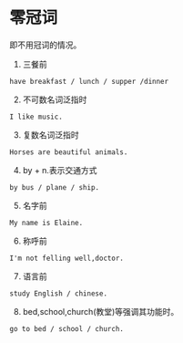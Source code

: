 # 零冠词
即不用冠词的情况。

1. 三餐前
```
have breakfast / lunch / supper /dinner
```

2. 不可数名词泛指时
```
I like music.
```

3. 复数名词泛指时
```
Horses are beautiful animals.
```

4. by + n.表示交通方式
```
by bus / plane / ship.
```

5. 名字前
```
My name is Elaine.
```

6. 称呼前
```
I'm not felling well,doctor.
```

7. 语言前
```
study English / chinese.
```

8. bed,school,church(教堂)等强调其功能时。
```
go to bed / school / church.
```

